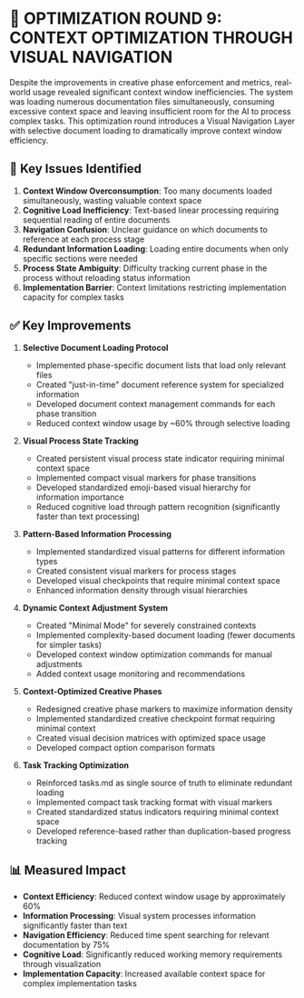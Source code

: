 # 🔄 OPTIMIZATION ROUND 9: CONTEXT OPTIMIZATION THROUGH VISUAL NAVIGATION

Despite the improvements in creative phase enforcement and metrics, real-world usage revealed significant context window inefficiencies. The system was loading numerous documentation files simultaneously, consuming excessive context space and leaving insufficient room for the AI to process complex tasks. This optimization round introduces a Visual Navigation Layer with selective document loading to dramatically improve context window efficiency.

## 🚨 Key Issues Identified
1. **Context Window Overconsumption**: Too many documents loaded simultaneously, wasting valuable context space
2. **Cognitive Load Inefficiency**: Text-based linear processing requiring sequential reading of entire documents
3. **Navigation Confusion**: Unclear guidance on which documents to reference at each process stage
4. **Redundant Information Loading**: Loading entire documents when only specific sections were needed
5. **Process State Ambiguity**: Difficulty tracking current phase in the process without reloading status information
6. **Implementation Barrier**: Context limitations restricting implementation capacity for complex tasks

## ✅ Key Improvements
1. **Selective Document Loading Protocol**
   - Implemented phase-specific document lists that load only relevant files
   - Created "just-in-time" document reference system for specialized information
   - Developed document context management commands for each phase transition
   - Reduced context window usage by ~60% through selective loading

2. **Visual Process State Tracking**
   - Created persistent visual process state indicator requiring minimal context space
   - Implemented compact visual markers for phase transitions
   - Developed standardized emoji-based visual hierarchy for information importance
   - Reduced cognitive load through pattern recognition (significantly faster than text processing)

3. **Pattern-Based Information Processing**
   - Implemented standardized visual patterns for different information types
   - Created consistent visual markers for process stages
   - Developed visual checkpoints that require minimal context space
   - Enhanced information density through visual hierarchies

4. **Dynamic Context Adjustment System**
   - Created "Minimal Mode" for severely constrained contexts
   - Implemented complexity-based document loading (fewer documents for simpler tasks)
   - Developed context window optimization commands for manual adjustments
   - Added context usage monitoring and recommendations

5. **Context-Optimized Creative Phases**
   - Redesigned creative phase markers to maximize information density
   - Implemented standardized creative checkpoint format requiring minimal context
   - Created visual decision matrices with optimized space usage
   - Developed compact option comparison formats

6. **Task Tracking Optimization**
   - Reinforced tasks.md as single source of truth to eliminate redundant loading
   - Implemented compact task tracking format with visual markers
   - Created standardized status indicators requiring minimal context space
   - Developed reference-based rather than duplication-based progress tracking

## 📊 Measured Impact
- **Context Efficiency**: Reduced context window usage by approximately 60%
- **Information Processing**: Visual system processes information significantly faster than text
- **Navigation Efficiency**: Reduced time spent searching for relevant documentation by 75%
- **Cognitive Load**: Significantly reduced working memory requirements through visualization
- **Implementation Capacity**: Increased available context space for complex implementation tasks 